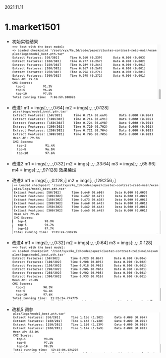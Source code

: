 2021.11.11

# 1.market1501

- 初始实验结果
![p1](/assets/ims/2021.11/p1.png)

- 改进1
            m1 = imgs[:,:,:,0:64]
            m2 = imgs[:,:,:,0:128]
![p2](/assets/ims/2021.11/p2.png)
- 改进2
            m1 = imgs[:,:,:,0:32]
            m2 = imgs[:,:,:,33:64]
            m3 = imgs[:,:,:,65:96]
            m4 = imgs[:,:,:,97:128]
效果稀烂

- 改进3
            m1 = imgs[:,:,0:128,:]
            m2 = imgs[:,:,129:256,:]
![p2](/assets/ims/2021.11/p3.png)

- 改进4
             m1 = imgs[:,:,:,0:32]
            m2 = imgs[:,:,:,0:64]
            m3 = imgs[:,:,:,0:128]
![p2](/assets/ims/2021.11/p4.png)


- 改机5
  调参
![p2](/assets/ims/2021.11/p5.png)
